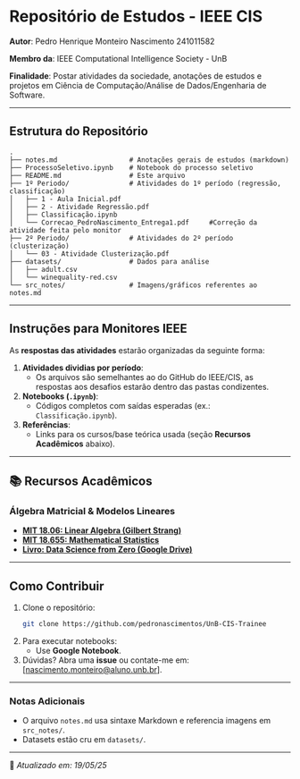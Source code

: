 # **Repositório de Estudos - IEEE CIS**  
**Autor**: Pedro Henrique Monteiro Nascimento 241011582

**Membro da**: IEEE Computational Intelligence Society - UnB

**Finalidade**: Postar atividades da sociedade, anotações de estudos e projetos em Ciência de Computação/Análise de Dados/Engenharia de Software.

---

## **Estrutura do Repositório**  
```
.
├── notes.md                  # Anotações gerais de estudos (markdown)
├── ProcessoSeletivo.ipynb    # Notebook do processo seletivo
├── README.md                 # Este arquivo
├── 1º Periodo/               # Atividades do 1º período (regressão, classificação)
│   ├── 1 - Aula Inicial.pdf
│   ├── 2 - Atividade Regressão.pdf
│   ├── Classificação.ipynb
│   └── Correcao_PedroNascimento_Entrega1.pdf     #Correção da atividade feita pelo monitor
├── 2º Periodo/               # Atividades do 2º período (clusterização)
│   └── 03 - Atividade Clusterização.pdf
├── datasets/                 # Dados para análise
│   ├── adult.csv
│   └── winequality-red.csv
└── src_notes/                # Imagens/gráficos referentes ao notes.md
```

---

## **Instruções para Monitores IEEE**  
As **respostas das atividades** estarão organizadas da seguinte forma:  
1. **Atividades dividias por período**:  
   - Os arquivos são semelhantes ao do GitHub do IEEE/CIS, as respostas aos desafios estarão dentro das pastas condizentes.  
2. **Notebooks (`.ipynb`)**:  
   - Códigos completos com saídas esperadas (ex.: `Classificação.ipynb`).  
3. **Referências**:  
   - Links para os cursos/base teórica usada (seção **Recursos Acadêmicos** abaixo).  

---

## **📚 Recursos Acadêmicos**  
### **Álgebra Matricial & Modelos Lineares**  
- **[MIT 18.06: Linear Algebra (Gilbert Strang)](https://ocw.mit.edu/courses/18-06-linear-algebra-spring-2010/)**  
- **[MIT 18.655: Mathematical Statistics](https://ocw.mit.edu/courses/18-655-mathematical-statistics-spring-2016/)**  
- **[Livro: Data Science from Zero (Google Drive)](https://drive.google.com/file/d/1qHJHSlssnpiYkdB_vqG93rhXLpCiXB-2/view?usp=sharing)** 




--- 

## **Como Contribuir**  
1. Clone o repositório:  
   ```bash
   git clone https://github.com/pedronascimentos/UnB-CIS-Trainee
   ```  
2. Para executar notebooks:  
   - Use **Google Notebook**.  
3. Dúvidas? Abra uma **issue** ou contate-me em: [nascimento.monteiro@aluno.unb.br].  

---


### **Notas Adicionais**  
- O arquivo `notes.md` usa sintaxe Markdown e referencia imagens em `src_notes/`.  
- Datasets estão cru em `datasets/`.  

--- 

🔹 *Atualizado em: 19/05/25*
